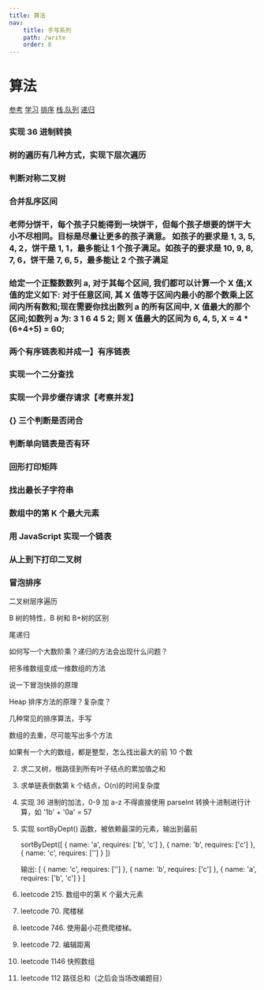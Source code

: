 ```yaml
---
title: 算法
nav:
    title: 手写系列
    path: /write
    order: 8
---
```


# 算法

[参考](https://juejin.cn/post/6844904132105469960)
[学习](https://juejin.cn/post/6844904175562653710)
[排序](https://segmentfault.com/a/1190000009426421)
[栈,队列](https://juejin.cn/post/6844903459993419790)
[递归](https://segmentfault.com/a/1190000009857470)

### 实现 36 进制转换

### 树的遍历有几种方式，实现下层次遍历

### 判断对称二叉树

### 合并乱序区间

### 老师分饼干，每个孩子只能得到一块饼干，但每个孩子想要的饼干大小不尽相同。目标是尽量让更多的孩子满意。 如孩子的要求是 1, 3, 5, 4, 2，饼干是 1, 1，最多能让 1 个孩子满足。如孩子的要求是 10, 9, 8, 7, 6，饼干是 7, 6, 5，最多能让 2 个孩子满足

### 给定一个正整数数列 a, 对于其每个区间, 我们都可以计算一个 X 值;X 值的定义如下: 对于任意区间, 其 X 值等于区间内最小的那个数乘上区间内所有数和;现在需要你找出数列 a 的所有区间中, X 值最大的那个区间;如数列 a 为: 3 1 6 4 5 2; 则 X 值最大的区间为 6, 4, 5, X = 4 \* (6+4+5) = 60;

### 两个有序链表和并成一】有序链表

### 实现一个二分查找

### 实现一个异步缓存请求【考察并发】

### {} []()三个判断是否闭合

### 判断单向链表是否有环

### 回形打印矩阵

### 找出最长子字符串

### 数组中的第 K 个最大元素

### 用 JavaScript 实现一个链表

### 从上到下打印二叉树

### 冒泡排序

二叉树层序遍历

B 树的特性，B 树和 B+树的区别

尾递归

如何写一个大数阶乘？递归的方法会出现什么问题？

把多维数组变成一维数组的方法

说一下冒泡快排的原理

Heap 排序方法的原理？复杂度？

几种常见的排序算法，手写

数组的去重，尽可能写出多个方法

如果有一个大的数组，都是整型，怎么找出最大的前 10 个数

2. 求二叉树，根路径到所有叶子结点的累加值之和
3. 求单链表倒数第 k 个结点，O(n)的时间复杂度
4. 实现 36 进制的加法，0-9 加 a-z 不得直接使用 parseInt 转换十进制进行计算，如 '1b' + '0a' = 57
5. 实现 sortByDept() 函数，被依赖最深的元素，输出到最前

    sortByDept([
    { name: 'a', requires: ['b', 'c'] },
    { name: 'b', requires: ['c'] },
    { name: 'c', requires: [''] }
    ])

    输出: [
    { name: 'c', requires: [''] },
    { name: 'b', requires: ['c'] },
    { name: 'a', requires: ['b', 'c'] }
    ]

6. leetcode 215. 数组中的第 K 个最大元素
7. leetcode 70. 爬楼梯
8. leetcode 746. 使用最小花费爬楼梯。
9. leetcode 72. 编辑距离
10. leetcode 1146 快照数组
11. leetcode 112 路径总和（之后会当场改编题目）
